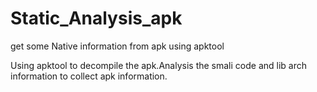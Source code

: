 # Static_Analysis_apk
get some Native information from apk using apktool

Using apktool to decompile the apk.Analysis the smali code and lib arch information to collect apk information.
